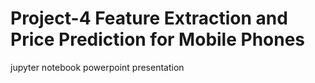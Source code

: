 # Project-4  Feature Extraction and Price Prediction for Mobile Phones
jupyter notebook 
powerpoint presentation

